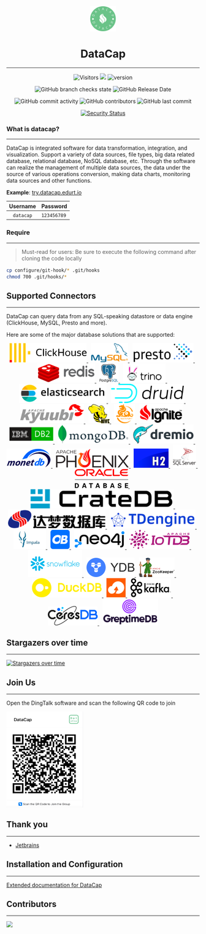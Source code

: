 <div align="center">

<img width=68 height=65 src="core/datacap-web/console-fe/public/static/images/logo.png" />

# DataCap

---

![Visitors](https://api.visitorbadge.io/api/combined?path=https%3A%2F%2Fgithub.com%2FEdurtIO%2Fdatacap.git&countColor=%23263759&style=flat&labelStyle=none)
[![](https://tokei.rs/b1/github/EdurtIO/datacap)](https://github.com/EdurtIO/datacap)
![version](https://img.shields.io/github/v/release/EdurtIO/datacap.svg)

![GitHub branch checks state](https://img.shields.io/github/checks-status/EdurtIO/datacap/develop?style=flat-square)
![GitHub Release Date](https://img.shields.io/github/release-date/EdurtIO/datacap?style=flat-square)

![GitHub commit activity](https://img.shields.io/github/commit-activity/y/EdurtIO/datacap?style=flat-square)
![GitHub contributors](https://img.shields.io/github/contributors-anon/EdurtIO/datacap?style=flat-square)
![GitHub last commit](https://img.shields.io/github/last-commit/EdurtIO/datacap?style=flat-square)

[![Security Status](https://www.murphysec.com/platform3/v3/badge/1629055559743877120.svg)](https://www.murphysec.com/accept?code=d1f9c5849bfdc699127f6141c8e0978c&type=1&from=2)

</div>

### What is datacap?

---

DataCap is integrated software for data transformation, integration, and visualization. Support a variety of data sources, file types, big data related database, relational database, NoSQL database, etc. Through the software can realize the management of multiple data sources, the data under the source of various operations conversion, making data charts, monitoring data sources and other functions.

**Example**: [try.datacap.edurt.io](http://try.datacap.edurt.io/)

| Username  | Password    |
|:---------:|:------------|
| `datacap` | `123456789` |

### Require

---

> Must-read for users: Be sure to execute the following command after cloning the code locally

```bash
cp configure/git-hook/* .git/hooks
chmod 700 .git/hooks/*
```

## Supported Connectors

---

DataCap can query data from any SQL-speaking datastore or data engine (ClickHouse, MySQL, Presto and more).

Here are some of the major database solutions that are supported:

<p align="center">
    <a href="https://clickhouse.com" target="_blank">
        <img src="docs/docs/assets/plugin/clickhouse.png" alt="ClickHouse" height="50" />
    </a>&nbsp;
    <a href="https://www.mysql.com" target="_blank">
        <img src="docs/docs/assets/plugin/mysql.png" alt="MySQL" height="50"/>
    </a>&nbsp;
    <a href="https://prestodb.io/" target="_blank">
        <img src="docs/docs/assets/plugin/presto.png" alt="Presto" height="50"/>
    </a>&nbsp;
    <a href="https://redis.io/" target="_blank">
        <img src="docs/docs/assets/plugin/redis.png" alt="Redis" height="50"/>
    </a>&nbsp;
    <a href="https://www.postgresql.org/" target="_blank">
        <img src="docs/docs/assets/plugin/postgresql.png" alt="PostgreSQL" height="50"/>
    </a>&nbsp;
    <a href="https://trino.io/" target="_blank">
        <img src="docs/docs/assets/plugin/trino.png" alt="Trino" height="50"/>
    </a>&nbsp;
    <a href="https://www.elastic.co/" target="_blank">
        <img src="docs/docs/assets/plugin/elasticsearch.png" alt="ElasticSearch" height="50" />
    </a>&nbsp;
    <a href="https://druid.apache.org/" target="_blank">
        <img src="docs/docs/assets/plugin/druid.png" alt="Druid" height="50" />
    </a>&nbsp;
    <a href="https://kyuubi.apache.org/" target="_blank">
        <img src="docs/docs/assets/plugin/kyuubi.png" alt="Kyuubi" height="50"/>
    </a>&nbsp;
    <a href="https://hive.apache.org/" target="_blank">
        <img src="docs/docs/assets/plugin/hive.png" alt="Hive" height="50" />
    </a>&nbsp;
    <a href="https://kylin.apache.org" target="_blank">
        <img src="docs/docs/assets/plugin/kylin.png" alt="Kylin" height="50" />
    </a>&nbsp;
    <a href="https://ignite.apache.org/" target="_blank">
        <img src="docs/docs/assets/plugin/ignite.png" alt="Ignite" height="50" />
    </a>&nbsp;
    <a href="https://www.ibm.com/db2/" target="_blank">
        <img src="docs/docs/assets/plugin/ibmdb2.png" alt="IBM DB2" height="50" />
    </a>&nbsp;
    <a href="https://www.mongodb.com/" target="_blank">
        <img src="docs/docs/assets/plugin/mongodb.png" alt="MongoDB" height="50" />
    </a>&nbsp;
    <a href="https://www.dremio.com/" target="_blank">
        <img src="docs/docs/assets/plugin/dremio.png" alt="Dremio" height="50" />
    </a>&nbsp;
    <a href="https://www.monetdb.org/" target="_blank">
        <img src="docs/docs/assets/plugin/monetdb.png" alt="MonetDB" height="50" />
    </a>&nbsp;
    <a href="https://phoenix.apache.org/" target="_blank">
        <img src="docs/docs/assets/plugin/phoenix.png" alt="Phoenix" height="50" />
    </a>&nbsp;
    <a href="https://www.h2database.com/html/main.html" target="_blank">
        <img src="docs/docs/assets/plugin/h2.png" alt="H2" height="50" />
    </a>&nbsp;
    <a href="https://www.microsoft.com/sql-server" target="_blank">
        <img src="docs/docs/assets/plugin/sqlserver.svg" alt="SqlServer" height="60" />
    </a>&nbsp;
    <a href="https://www.oracle.com/" target="_blank">
        <img src="docs/docs/assets/plugin/oracle.png" alt="Oracle" height="50" />
    </a>&nbsp;
    <a href="https://crate.io/" target="_blank">
        <img src="docs/docs/assets/plugin/cratedb.png" alt="CrateDB" height="50" />
    </a>&nbsp;
    <a href="https://www.dameng.com/DM8.html" target="_blank">
        <img src="docs/docs/assets/plugin/dameng.png" alt="DaMeng" height="50" />
    </a>&nbsp;
    <a href="https://tdengine.com/" target="_blank">
        <img src="docs/docs/assets/plugin/tdengine.png" alt="TDengine" height="50" />
    </a>&nbsp;
    <a href="https://impala.apache.org/" target="_blank">
        <img src="docs/docs/assets/plugin/impala.png" alt="Impala" height="50" />
    </a>&nbsp;
    <a href="https://www.oceanbase.com/" target="_blank">
        <img src="docs/docs/assets/plugin/oceanbase.png" alt="OceanBase" height="50" />
    </a>&nbsp;
    <a href="https://neo4j.com/" target="_blank">
        <img src="docs/docs/assets/plugin/neo4j.png" alt="Neo4j" height="50" />
    </a>&nbsp;
    <a href="https://iotdb.apache.org/" target="_blank">
        <img src="docs/docs/assets/plugin/iotdb.png" alt="IoTDB" height="50" />
    </a>&nbsp;
    <a href="https://www.snowflake.com/" target="_blank">
        <img src="docs/docs/assets/plugin/snowflake.png" alt="Snowflake" height="70" />
    </a>&nbsp;
    <a href="https://ydb.tech/" target="_blank">
        <img src="docs/docs/assets/plugin/ydb.png" alt="YDB" height="50" />
    </a>&nbsp;
    <a href="https://zookeeper.apache.org/" target="_blank">
        <img src="docs/docs/assets/plugin/zookeeper.png" alt="Zookeeper" height="50" />
    </a>&nbsp;
    <a href="https://duckdb.org/" target="_blank">
        <img src="docs/docs/assets/plugin/duckdb.png" alt="DuckDB" height="50" />
    </a>&nbsp;
    <a href="https://www.alibabacloud.com/zh/product/object-storage-service" target="_blank">
        <img src="docs/docs/assets/plugin/alioss.png" alt="Aliyun OSS" height="50" />
    </a>&nbsp;
    <a href="https://kafka.apache.org" target="_blank">
        <img src="docs/docs/assets/plugin/kafka.png" alt="Apache Kafka" height="50" />
    </a>&nbsp;
    <a href="https://docs.ceresdb.io/" target="_blank">
        <img src="docs/docs/assets/plugin/ceresdb.png" alt="CeresDB" height="50" />
    </a>&nbsp;
    <a href="https://docs.greptime.com/" target="_blank" class="connector-logo-index">
        <img src="docs/docs/assets/plugin/greptimedb.png" alt="GreptimeDB" height="70" />
    </a>
</p>

## Stargazers over time

---

[![Stargazers over time](https://starchart.cc/EdurtIO/datacap.svg)](https://starchart.cc/EdurtIO/datacap)

## Join Us

---

Open the DingTalk software and scan the following QR code to join

<img src="docs/docs/assets/dingtalk.png" width="200px" height="250px"/>

## Thank you

---

- [Jetbrains](https://www.jetbrains.com/)

## Installation and Configuration

---

[Extended documentation for DataCap](https://datacap.incubator.edurt.io)

## Contributors

---

<a href="https://github.com/EdurtIO/datacap/graphs/contributors">
  <img src="https://contrib.rocks/image?repo=EdurtIO/datacap" />
</a>
